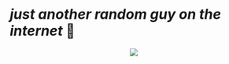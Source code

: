 # _just another random guy on the internet_ 🥀

<div align="center">
<img src=https://github-readme-stats.vercel.app/api/top-langs/?username=maazinalthaf&layout=compact&langs_count=8&theme=dark>
</div>

